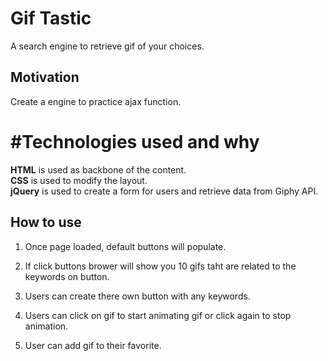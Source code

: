 # Gif Tastic
A search engine to retrieve gif of your choices.

## Motivation
Create a engine to practice ajax function.

# #Technologies used and why
**HTML** is used as backbone of the content.  
**CSS** is used to modify the layout.  
**jQuery** is used to create a form for users and retrieve data from Giphy API.

## How to use
1. Once page loaded, default buttons will populate.

2. If click buttons brower will show you 10 gifs taht are related to the keywords on button.

3. Users can create there own button with any keywords.

4. Users can click on gif to start animating gif or click again to stop animation.

5. User can add gif to their favorite.